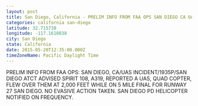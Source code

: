 ```yaml
---
layout: post
title: San Diego, California - PRELIM INFO FROM FAA OPS SAN DIEGO CA UAS INCIDENT 1935P SAN DIEGO ATCT ADVISED
categories: california san-diego
latitude: 32.715738
longitude: -117.1610838
city: San Diego
state: California
date: 2015-05-20T12:35:00.000Z
timeZoneName: Pacific Daylight Time
---
```


PRELIM INFO FROM FAA OPS: SAN DIEGO, CA/UAS INCIDENT/1935P/SAN DIEGO ATCT ADVISED SPIRIT 108, A319, REPORTED A UAS, QUAD COPTER, FLEW OVER THEM AT 2,000 FEET WHILE ON 5 MILE FINAL FOR RUNWAY 27 SAN DIEGO. NO EVASIVE ACTION TAKEN. SAN DIEGO PD HELICOPTER NOTIFIED ON FREQUENCY. 